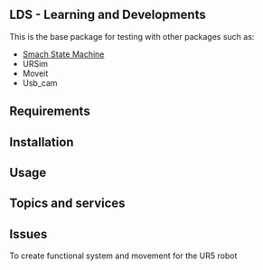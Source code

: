 ## LDS - Learning and Developments
This is the base package for testing with other packages such as:
- [Smach State Machine](http://wiki.ros.org/smach)
- URSim
- Moveit
- Usb_cam


## Requirements

## Installation

## Usage

## Topics and services

## Issues


To create functional system and movement for the UR5 robot
